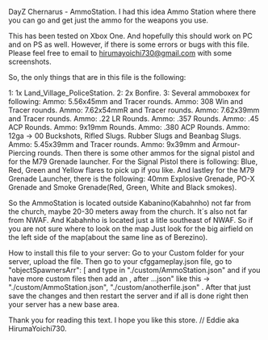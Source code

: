 DayZ Chernarus - AmmoStation.
I had this idea Ammo Station where there you can go and get just the ammo for the weapons you use.

This has been tested on Xbox One. And hopefully this should work on PC and on PS as well.
However, if there is some errors or bugs with this file. Please feel free to email to 
hirumayoichi730@gmail.com with some screenshots.

So, the only things that are in this file is the following:

1: 1x Land_Village_PoliceStation.
2: 2x Bonfire.
3: Several ammoboxex for following:
Ammo: 5.56x45mm and Tracer rounds.
Ammo: 308 Win and Tracer rounds.
Ammo: 7.62x54mmR and Tracer rounds.
Ammo: 7.62x39mm and Tracer rounds.
Ammo: .22 LR Rounds.
Ammo: .357 Rounds.
Ammo: .45 ACP Rounds.
Ammo: 9x19mm Rounds.
Ammo: .380 ACP Rounds.
Ammo: 12ga -> 00 Buckshots, Rifled Slugs. Rubber Slugs and Beanbag Slugs.
Ammo: 5.45x39mm and Tracer rounds.
Ammo: 9x39mm and Armour-Piercing rounds.
Then there is some other ammos for the signal pistol and for the M79 Grenade launcher.
For the Signal Pistol there is following:
Blue, Red, Green and Yellow flares to pick up if you like.
And lastley for the M79 Grenade Launcher, there is the following:
40mm Explosive Grenade, PO-X Grenade and Smoke Grenade(Red, Green, White and Black smokes).

So the AmmoStation is located outside Kabanino(Kabahnho) not far from the church, maybe 20-30 meters away from the church.
It´s also not far from NWAF. And Kabahnho is located just a litle southeast of NWAF. So if you are not sure where to look on the map
Just look for the big airfield on the left side of the map(about the same line as of Berezino).

How to install this file to your server:
Go to your Custom folder for your server, upload the file.
Then go to your cfggameplay.json file, go to "objectSpawnersArr": [ and type in "./custom/AmmoStation.json"
and if you have more custom files then add an , after ...json" like this -> "./custom/AmmoStation.json", "./custom/anotherfile.json" .
After that just save the changes and then restart the server and if all is done right then your server has a new base area.

Thank you for reading this text.
I hope you like this store.
//
Eddie aka HirumaYoichi730.
